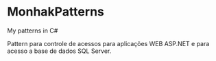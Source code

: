 # MonhakPatterns
My patterns in C#

Pattern para controle de acessos para aplicações WEB ASP.NET e para acesso a base de dados SQL Server.
